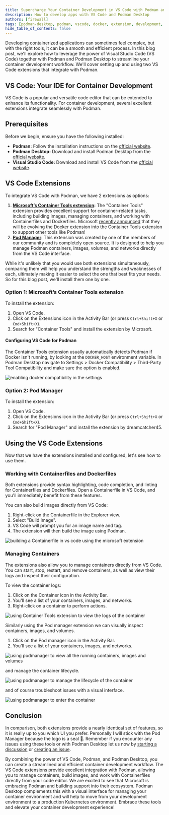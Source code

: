 ```yaml
---
title: Supercharge Your Container Development in VS Code with Podman and Podman Desktop
description: How to develop apps with VS Code and Podman Desktop
authors: [firewall]
tags: [podman-desktop, podman, vscode, docker, extension, development, container, tools]
hide_table_of_contents: false
---
```


Developing containerized applications can sometimes feel complex, but with the right tools, it can be a smooth and efficient process. In this blog post, we'll explore how to leverage the power of Visual Studio Code (VS Code) together with Podman and Podman Desktop to streamline your container development workflow. We'll cover setting up and using two VS Code extensions that integrate with Podman.

## VS Code: Your IDE for Container Development

VS Code is a popular and versatile code editor that can be extended to enhance its functionality. For container development, several excellent extensions integrate seamlessly with Podman.

## Prerequisites

Before we begin, ensure you have the following installed:

- **Podman:** Follow the installation instructions on the [official website](https://podman.io/).
- **Podman Desktop:** Download and install Podman Desktop from the [official website](https://podman-desktop.io/downloads).
- **Visual Studio Code:** Download and install VS Code from the [official website](https://code.visualstudio.com/download).

## **VS Code Extensions**

To integrate VS Code with Podman, we have 2 extensions as options:

1. [**Microsoft’s Container Tools extension**](https://marketplace.visualstudio.com/items?itemName=ms-azuretools.vscode-containers)**:** The "Container Tools" extension provides excellent support for container-related tasks, including building images, managing containers, and working with Containerfiles and Dockerfiles. Microsoft [recently announced](https://techcommunity.microsoft.com/blog/AppsonAzureBlog/major-updates-to-vs-code-docker-introducing-container-tools/4400609) that they will be evolving the Docker extension into the Container Tools extension to support other tools like Podman!
2. [**Pod Manager**](https://marketplace.visualstudio.com/items/?itemName=dreamcatcher45.podmanager): This extension was created by one of the members of our community and is completely open source. It is designed to help you manage Podman containers, images, volumes, and networks directly from the VS Code interface.

While it's unlikely that you would use both extensions simultaneously, comparing them will help you understand the strengths and weaknesses of each, ultimately making it easier to select the one that best fits your needs. So for this blog post, we'll install them one by one.

### Option 1: Microsoft’s Container Tools extension

To install the extension:

1. Open VS Code.
2. Click on the Extensions icon in the Activity Bar (or press `Ctrl+Shift+X` or `Cmd+Shift+X`).
3. Search for "Container Tools" and install the extension by Microsoft.

#### Configuring VS Code for Podman

The Container Tools extension usually automatically detects Podman if Docker isn't running, by looking at the `DOCKER_HOST` environment variable. In Podman Desktop navigate to Settings \> Docker Compatibility \> Third-Party Tool Compatibility and make sure the option is enabled.

![enabling docker compatibility in the settings](img/vs-code-podman/docker-compatibility.png)

### Option 2: Pod Manager

To install the extension:

1. Open VS Code.
2. Click on the Extensions icon in the Activity Bar (or press `Ctrl+Shift+X` or `Cmd+Shift+X`).
3. Search for "Pod Manager" and install the extension by dreamcatcher45.

## Using the VS Code Extensions

Now that we have the extensions installed and configured, let's see how to use them.

### Working with Containerfiles and Dockerfiles

Both extensions provide syntax highlighting, code completion, and linting for Containerfiles and Dockerfiles. Open a Containerfile in VS Code, and you'll immediately benefit from these features.

You can also build images directly from VS Code:

1. Right-click on the Containerfile in the Explorer view.
2. Select "Build Image".
3. VS Code will prompt you for an image name and tag.
4. The extension will then build the image using Podman.

![building a Containerfile in vs code using the microsoft extension](img/vs-code-podman/build-image.png)

### Managing Containers

The extensions also allow you to manage containers directly from VS Code. You can start, stop, restart, and remove containers, as well as view their logs and inspect their configuration.

To view the container logs:

1. Click on the Container icon in the Activity Bar.
2. You'll see a list of your containers, images, and networks.
3. Right-click on a container to perform actions.

![using Container Tools extension to view the logs of the container](img/vs-code-podman/view-logs.png)

Similarly using the Pod manager extension we can visually inspect containers, images, and volumes.

1. Click on the Pod manager icon in the Activity Bar.
2. You'll see a list of your containers, images, and networks.

![using podmanager to view all the running containers, images and volumes](img/vs-code-podman/podmanager-details.png)

and manage the container lifecycle.

![using podmanager to manage the lifecycle of the container](img/vs-code-podman/interact-with-container.png)

and of course troubleshoot issues with a visual interface.

![using podmanager to enter the container](img/vs-code-podman/podmanager-details.png)

## Conclusion

In comparison, both extensions provide a nearly identical set of features, so it is really up to you which UI you prefer. Personally I will stick with the Pod Manager because the logo is a seal 🦭. Remember if you encounter any issues using these tools or with Podman Desktop let us now by [starting a discussion](https://github.com/podman-desktop/podman-desktop/discussions) or [creating an issue](https://github.com/podman-desktop/podman-desktop/issues).

By combining the power of VS Code, Podman, and Podman Desktop, you can create a streamlined and efficient container development workflow. The VS Code extensions provide excellent integration with Podman, allowing you to manage containers, build images, and work with Containerfiles directly from your code editor. We are excited to see that Microsoft is embracing Podman and building support into their ecosystem. Podman Desktop complements this with a visual interface for managing your container environment and will help to move from your development environment to a production Kubernetes environment. Embrace these tools and elevate your container development experience!
